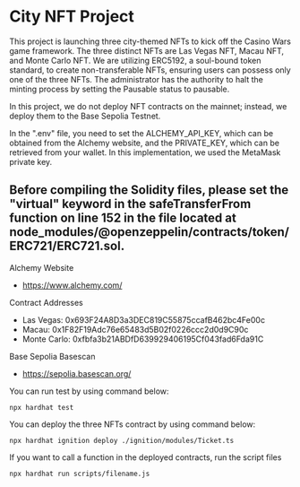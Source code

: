 # City NFT Project

This project is launching three city-themed NFTs to kick off the Casino Wars game framework. The three distinct NFTs are Las Vegas NFT, Macau NFT, and Monte Carlo NFT. We are utilizing ERC5192, a soul-bound token standard, to create non-transferable NFTs, ensuring users can possess only one of the three NFTs. The administrator has the authority to halt the minting process by setting the Pausable status to pausable.

In this project, we do not deploy NFT contracts on the mainnet; instead, we deploy them to the Base Sepolia Testnet.

In the ".env" file, you need to set the ALCHEMY_API_KEY, which can be obtained from the Alchemy website, and the PRIVATE_KEY, which can be retrieved from your wallet. In this implementation, we used the MetaMask private key.

Before compiling the Solidity files, please set the "virtual" keyword in the safeTransferFrom function on line 152 in the file located at node_modules/@openzeppelin/contracts/token/ERC721/ERC721.sol.
--------------------------------------------------------------------------

Alchemy Website
- https://www.alchemy.com/

Contract Addresses
- Las Vegas: 0x693F24A8D3a3DEC819C55875ccafB462bc4Fe00c
- Macau: 0x1F82F19Adc76e65483d5B02f0226ccc2d0d9C90c
- Monte Carlo: 0xfbfa3b21ABDfD639929406195Cf043fad6Fda91C

Base Sepolia Basescan
- https://sepolia.basescan.org/

You can run test by using command below:
```shell
npx hardhat test
```

You can deploy the three NFTs contract by using command below:
```shell
npx hardhat ignition deploy ./ignition/modules/Ticket.ts
```

If you want to call a function in the deployed contracts, run the script files
```shell
npx hardhat run scripts/filename.js
```